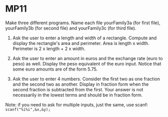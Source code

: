 # MP11
Make three different programs. Name each file yourFamily3a (for first file), yourFamily3b (for second file) and yourFamily3c (for third file).

1. Ask the user to enter a length and width of a rectangle. Compute and display the rectangle's area and perimeter. Area is length x width. Perimeter is 2 x length + 2 x width.

2. Ask the user to enter an amount in euros and the exchange rate (euro to peso) as well. Display the peso equivalent of the euro input. Notice that some euro amounts are of the form 5.75.

3. Ask the user to enter 4 numbers. Consider the first two as one fraction and the second two as another. Display in fraction form when the second fraction is subtracted from the first. Your answer is not necessarily in the lowest terms and should be in fraction form.

Note: if you need to ask for multiple inputs, just the same, use scanf: `scanf("%i%i",&x,&y);`
